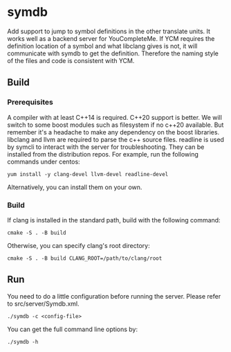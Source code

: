 # symdb
Add support to jump to symbol definitions in the other translate units. It works
well as a backend server for YouCompleteMe. If YCM requires the definition
location of a symbol and what libclang gives is not, it will communicate with
symdb to get the definition. Therefore the naming style of the files and code is
consistent with YCM.

## Build

### Prerequisites
A compiler with at least C++14 is required. C++20 support is better. We will
switch to some boost modules such as filesystem if no c++20 available. But
remember it's a headache to make any dependency on the boost libraries.
libclang and llvm are required to parse the c++ source files. readline is used
by symcli to interact with the server for troubleshooting. They can be installed
from the distribution repos. For example, run the following commands under
centos:
```
yum install -y clang-devel llvm-devel readline-devel
```
Alternatively, you can install them on your own.
### Build
If clang is installed in the standard path, build with the following command:

`cmake -S . -B build`

Otherwise, you can specify clang's root directory:

`cmake -S . -B build CLANG_ROOT=/path/to/clang/root`

## Run
You need to do a little configuration before running the server. Please refer to
src/server/Symdb.xml.
```
./symdb -c <config-file>
```
You can get the full command line options by:
```
./symdb -h
```
